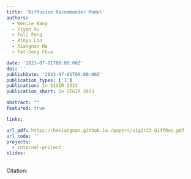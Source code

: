 ```yaml
---
title: 'Diffusion Recommender Model'
authors:
  - Wenjie Wang
  - Yiyan Xu
  - Fuli Feng
  - Xinyu Lin
  - Xiangnan He 
  - Tat-Seng Chua

date: '2023-07-01T00:00:00Z'
doi: ''
publishDate: '2023-07-01T00:00:00Z'
publication_types: ['1']
publication: In SIGIR 2023 
publication_short: In SIGIR 2023 

abstract: ""
featured: true

links:

url_pdf: https://hexiangnan.github.io./papers/sigir23-DiffRec.pdf
url_code: ''
projects:
  - internal-project
slides:
---
```




Citation:
